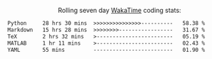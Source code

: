 <p align="center">Rolling seven day <a href="https://wakatime.com/@syrkis"/>WakaTime</a> coding stats:</p>
<!--START_SECTION:waka-->

```txt
Python     28 hrs 30 mins  >>>>>>>>>>>>>>>----------   58.38 %
Markdown   15 hrs 28 mins  >>>>>>>>-----------------   31.67 %
TeX        2 hrs 32 mins   >------------------------   05.19 %
MATLAB     1 hr 11 mins    >------------------------   02.43 %
YAML       55 mins         -------------------------   01.90 %
```

<!--END_SECTION:waka-->
